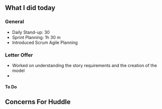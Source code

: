 ## What I did today


### General

- Daily Stand-up: 30
- Sprint Planning: 1h 30 m
- Introduced Scrum Agile Planning

### Letter Offer
- Worked on understanding the story requirements and the creation of the model
- 

#### To Do

## Concerns For Huddle

